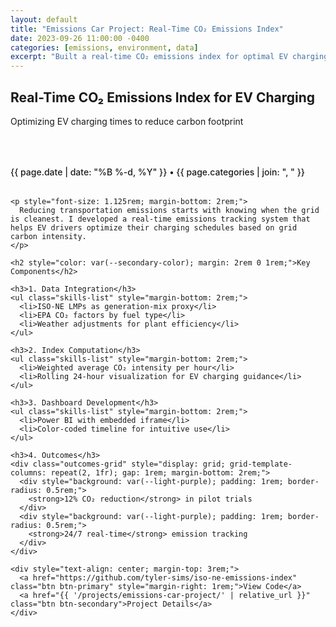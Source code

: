 ```yaml
---
layout: default
title: "Emissions Car Project: Real-Time CO₂ Emissions Index"
date: 2023-09-26 11:00:00 -0400
categories: [emissions, environment, data]
excerpt: "Built a real-time CO₂ emissions index for optimal EV charging, achieving 12% emissions reduction in pilot trials."
---
```


<section class="page-header">
  <h1>Real-Time CO₂ Emissions Index for EV Charging</h1>
  <p>Optimizing EV charging times to reduce carbon footprint</p>
</section>

<article class="container" style="max-width: 800px; margin: 4rem auto;">
  <div class="blog-post">
    <div class="post-meta" style="margin-bottom: 2rem; color: var(--primary-color); font-weight: 500;">
      {{ page.date | date: "%B %-d, %Y" }} • {{ page.categories | join: ", " }}
    </div>

    <p style="font-size: 1.125rem; margin-bottom: 2rem;">
      Reducing transportation emissions starts with knowing when the grid is cleanest. I developed a real-time emissions tracking system that helps EV drivers optimize their charging schedules based on grid carbon intensity.
    </p>

    <h2 style="color: var(--secondary-color); margin: 2rem 0 1rem;">Key Components</h2>

    <h3>1. Data Integration</h3>
    <ul class="skills-list" style="margin-bottom: 2rem;">
      <li>ISO-NE LMPs as generation-mix proxy</li>
      <li>EPA CO₂ factors by fuel type</li>
      <li>Weather adjustments for plant efficiency</li>
    </ul>

    <h3>2. Index Computation</h3>
    <ul class="skills-list" style="margin-bottom: 2rem;">
      <li>Weighted average CO₂ intensity per hour</li>
      <li>Rolling 24-hour visualization for EV charging guidance</li>
    </ul>

    <h3>3. Dashboard Development</h3>
    <ul class="skills-list" style="margin-bottom: 2rem;">
      <li>Power BI with embedded iframe</li>
      <li>Color-coded timeline for intuitive use</li>
    </ul>

    <h3>4. Outcomes</h3>
    <div class="outcomes-grid" style="display: grid; grid-template-columns: repeat(2, 1fr); gap: 1rem; margin-bottom: 2rem;">
      <div style="background: var(--light-purple); padding: 1rem; border-radius: 0.5rem;">
        <strong>12% CO₂ reduction</strong> in pilot trials
      </div>
      <div style="background: var(--light-purple); padding: 1rem; border-radius: 0.5rem;">
        <strong>24/7 real-time</strong> emission tracking
      </div>
    </div>

    <div style="text-align: center; margin-top: 3rem;">
      <a href="https://github.com/tyler-sims/iso-ne-emissions-index" class="btn btn-primary" style="margin-right: 1rem;">View Code</a>
      <a href="{{ '/projects/emissions-car-project/' | relative_url }}" class="btn btn-secondary">Project Details</a>
    </div>
  </div>
</article>